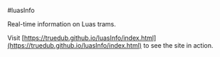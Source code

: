 #luasInfo

Real-time information on Luas trams.

Visit [https://truedub.github.io/luasInfo/index.html](https://truedub.github.io/luasInfo/index.html) to see the site in action.